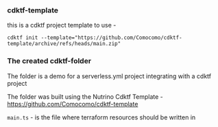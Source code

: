 ### cdktf-template
this is a cdktf project template
to use - 
```shell
cdktf init --template="https://github.com/Comocomo/cdktf-template/archive/refs/heads/main.zip"
```

### The created cdktf-folder
The folder is a demo for a serverless.yml project integrating with a cdktf project

The folder was built using the Nutrino Cdktf Template - https://github.com/Comocomo/cdktf-template

`main.ts` - is the file where terraform resources should be written in